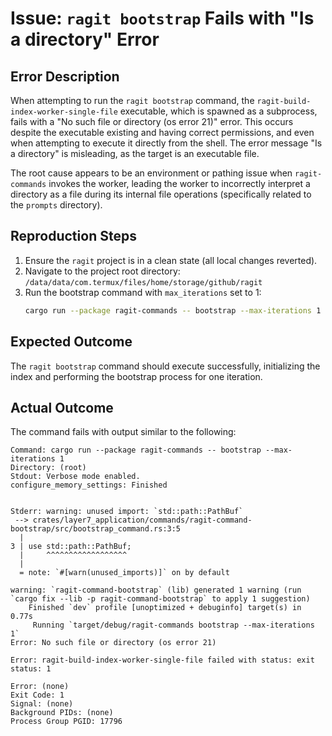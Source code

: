 # Issue: `ragit bootstrap` Fails with "Is a directory" Error

## Error Description

When attempting to run the `ragit bootstrap` command, the `ragit-build-index-worker-single-file` executable, which is spawned as a subprocess, fails with a "No such file or directory (os error 21)" error. This occurs despite the executable existing and having correct permissions, and even when attempting to execute it directly from the shell. The error message "Is a directory" is misleading, as the target is an executable file.

The root cause appears to be an environment or pathing issue when `ragit-commands` invokes the worker, leading the worker to incorrectly interpret a directory as a file during its internal file operations (specifically related to the `prompts` directory).

## Reproduction Steps

1.  Ensure the `ragit` project is in a clean state (all local changes reverted).
2.  Navigate to the project root directory: `/data/data/com.termux/files/home/storage/github/ragit`
3.  Run the bootstrap command with `max_iterations` set to 1:
    ```bash
    cargo run --package ragit-commands -- bootstrap --max-iterations 1
    ```

## Expected Outcome

The `ragit bootstrap` command should execute successfully, initializing the index and performing the bootstrap process for one iteration.

## Actual Outcome

The command fails with output similar to the following:

```
Command: cargo run --package ragit-commands -- bootstrap --max-iterations 1
Directory: (root)
Stdout: Verbose mode enabled.
configure_memory_settings: Finished


Stderr: warning: unused import: `std::path::PathBuf`
 --> crates/layer7_application/commands/ragit-command-bootstrap/src/bootstrap_command.rs:3:5
  |
3 | use std::path::PathBuf;
  |     ^^^^^^^^^^^^^^^^^^
  |
  = note: `#[warn(unused_imports)]` on by default

warning: `ragit-command-bootstrap` (lib) generated 1 warning (run `cargo fix --lib -p ragit-command-bootstrap` to apply 1 suggestion)
    Finished `dev` profile [unoptimized + debuginfo] target(s) in 0.77s
     Running `target/debug/ragit-commands bootstrap --max-iterations 1`
Error: No such file or directory (os error 21)

Error: ragit-build-index-worker-single-file failed with status: exit status: 1

Error: (none)
Exit Code: 1
Signal: (none)
Background PIDs: (none)
Process Group PGID: 17796
```
